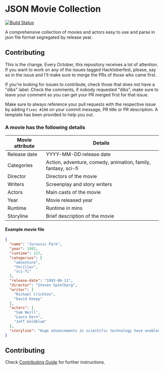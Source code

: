 # JSON Movie Collection

[![Build Status](https://travis-ci.org/jsonmc/jsonmc.svg?branch=master)](https://travis-ci.org/jsonmc/jsonmc)

A comprehensive collection of movies and actors easy to use and parse in json file format segregated by release year.

## Contributing
This is the change.
Every October, this repository receives a lot of attention. If you want to work on any of the issues tagged Hacktoberfest, please, say so in the issue and I'll make sure to merge the PRs of those who came first.

If you're looking for issues to contribute, check those that does not have a "dibs" label. Check the comments, if nobody requested "dibs", make sure to leave your comment so you can get your PR merged first for that issue.

Make sure to always reference your pull requests with the respective issue by adding `Fixes #100` on your commit message, PR title or PR description. A template has been provided to help you out.

### A movie has the following details


Movie attribute | Details
----------------|--------------
Release date | YYYY-MM-DD release date
Categories | Action, adventure, comedy, animation, family, fantasy, sci-fi
Director | Directors of the movie
Writers | Screenplay and story writers
Actors | Main casts of the movie
Year | Movie released year
Runtime | Runtime in mins
Storyline | Brief description of the movie


#### Example movie file

```json
{
  "name": "Jurassic Park",
  "year": 1993,
  "runtime": 127,
  "categories": [
    "adventure",
    "thriller",
    "sci-fi"
  ],
  "release-date": "1993-06-11",
  "director": "Steven Spielberg",
  "writer": [
    "Michael Crichton",
    "David Koepp"
  ],
  "actors": [
    "Sam Neill",
    "Laura Dern",
    "Jeff Goldblum"
  ],
  "storyline": "Huge advancements in scientific technology have enabled a mogul ... critical security systems are shut down and it now becomes a race for survival with dinosaurs roaming freely over the island."
}
```
## Contributing

Check [Contributing Guide](contributing.markdown) for further instructions.
